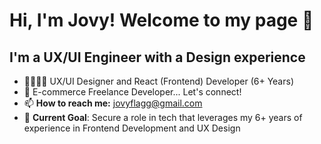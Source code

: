 # Hi, I'm Jovy! Welcome to my page  👋

## I'm a UX/UI Engineer with a Design experience
- 👩🏻‍💻🎨 UX/UI Designer and React (Frontend) Developer (6+ Years)
- 🛒 E-commerce Freelance Developer... Let's connect! 
- 📫 **How to reach me:** jovyflagg@gmail.com 
- 🎯 **Current Goal**: Secure a role in tech that leverages my 6+ years of experience in Frontend Development and UX Design


